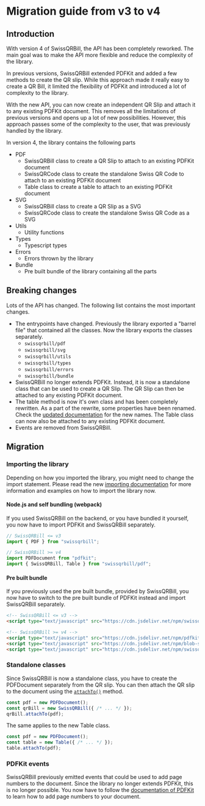 # Migration guide from v3 to v4

## Introduction

With version 4 of SwissQRBill, the API has been completely reworked. The main goal was to make the API more flexible and reduce the complexity of the library.

In previous versions, SwissQRBill extended PDFKit and added a few methods to create the QR slip. While this approach made it really easy to create a QR Bill, it limited the flexibility of PDFKit and introduced a lot of complexity to the library.

With the new API, you can now create an independent QR Slip and attach it to any existing PDFKit document. This removes all the limitations of previous versions and opens up a lot of new possibilities. However, this approach passes some of the complexity to the user, that was previously handled by the library.

In version 4, the library contains the following parts

- PDF
  - SwissQRBill class to create a QR Slip to attach to an existing PDFKit document
  - SwissQRCode class to create the standalone Swiss QR Code to attach to an existing PDFKit document
  - Table class to create a table to attach to an existing PDFKit document
- SVG
  - SwissQRBill class to create a QR Slip as a SVG
  - SwissQRCode class to create the standalone Swiss QR Code as a SVG
- Utils
  - Utility functions
- Types
  - Typescript types
- Errors
  - Errors thrown by the library
- Bundle
  - Pre built bundle of the library containing all the parts

## Breaking changes

Lots of the API has changed. The following list contains the most important changes.

- The entrypoints have changed. Previously the library exported a "barrel file" that contained all the classes. Now the library exports the classes separately.
  - `swissqrbill/pdf`
  - `swissqrbill/svg`
  - `swissqrbill/utils`
  - `swissqrbill/types`
  - `swissqrbill/errors`
  - `swissqrbill/bundle`
- SwissQRBill no longer extends PDFKit. Instead, it is now a standalone class that can be used to create a QR Slip. The QR Slip can then be attached to any existing PDFKit document.
- The table method is now it's own class and has been completely rewritten. As a part of the rewrite, some properties have been renamed. Check the [updated documentation](./pdf/index.md#table) for the new names. The Table class can now also be attached to any existing PDFKit document.
- Events are removed from SwissQRBill.

## Migration

### Importing the library

Depending on how you imported the library, you might need to change the import statement.
Please read the new [importing documentation](./importing.md) for more information and examples on how to import the library now.

#### Node.js and self bundling (webpack)

If you used SwissQRBill on the backend, or you have bundled it yourself, you now have to import PDFKit and SwissQRBill separately.

```ts
// SwissQRBill <= v3
import { PDF } from "swissqrbill";
```

```ts
// SwissQRBill >= v4
import PDFDocument from "pdfkit";
import { SwissQRBill, Table } from "swissqrbill/pdf";
```

#### Pre built bundle

If you previously used the pre built bundle, provided by SwissQRBill, you now have to switch to the pre built bundle of PDFKit instead and import SwissQRBill separately.

```html
<!-- SwissQRBill <= v3 -->
<script type="text/javascript" src="https://cdn.jsdelivr.net/npm/swissqrbill/lib/browser/bundle/index.js"></script>
```

```html
<!-- SwissQRBill >= v4 -->
<script type="text/javascript" src="https://cdn.jsdelivr.net/npm/pdfkit@0/js/pdfkit.standalone.js"></script>
<script type="text/javascript" src="https://cdn.jsdelivr.net/npm/blob-stream@0.1.3/+esm"></script>
<script type="text/javascript" src="https://cdn.jsdelivr.net/npm/swissqrbill@beta/lib/pdf/swissqrbill.js"></script>
```

### Standalone classes

Since SwissQRBill is now a standalone class, you have to create the PDFDocument separately from the QR slip.
You can then attach the QR slip to the document using the [`attachTo()`](./pdf/index.md#attachtodoc-xposition-yposition) method.

```ts
const pdf = new PDFDocument();
const qrBill = new SwissQRBill({ /* ... */ });
qrBill.attachTo(pdf);
```

The same applies to the new Table class.

```ts
const pdf = new PDFDocument();
const table = new Table({ /* ... */ });
table.attachTo(pdf);
```

### PDFKit events

SwissQRBill previously emitted events that could be used to add page numbers to the document. Since the library no longer extends PDFKit, this is no longer possible. You now have to follow the [documentation of PDFKit](http://pdfkit.org/docs/getting_started.html#switching_to_previous_pages) to learn how to add page numbers to your document.
